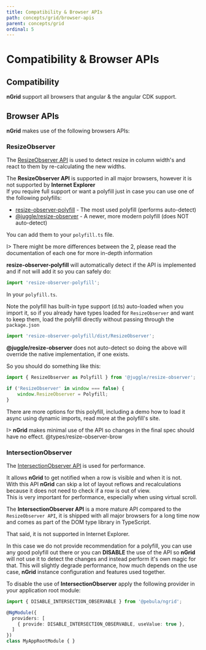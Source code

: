 ```yaml
---
title: Compatibility & Browser APIs
path: concepts/grid/browser-apis
parent: concepts/grid
ordinal: 5
---
```

# Compatibility & Browser APIs

## Compatibility

**nGrid** support all browsers that angular & the angular CDK support.

## Browser APIs

**nGrid** makes use of the following browsers APIs:

### ResizeObserver

The [ResizeObserver API](https://developer.mozilla.org/en-US/docs/Web/API/ResizeObserver) is used to detect resize in column width's and react to them by re-calculating the new widths.

The **ResizeObserver API** is supported in all major browsers, however it is not supported by **Internet Explorer**  
If you require full support or want a polyfill just in case you can use one of the following polyfills:

- [resize-observer-polyfill](https://github.com/que-etc/resize-observer-polyfill) - The most used polyfill (performs auto-detect)
- [@juggle/resize-observer](https://github.com/juggle/resize-observer) - A newer, more modern polyfill (does NOT auto-detect)

You can add them to your `polyfill.ts` file.

I> There might be more differences between the 2, please read the documentation of each one for more in-depth information

**resize-observer-polyfill** will automatically detect if the API is implemented and if not will add it so you can safely do:

```typescript
import 'resize-observer-polyfill';
```

In your `polyfill.ts`.

Note the polyfill has built-in type support (d.ts) auto-loaded when you import it, so if you already have types
loaded for `ResizeObserver` and want to keep them, load the polyfill directly without passing through the `package.json`

```typescript
import 'resize-observer-polyfill/dist/ResizeObserver';
```

**@juggle/resize-observer** does not auto-detect so doing the above will override the native implementation, if one exists.

So you should do something like this:

```typescript
import { ResizeObserver as Polyfill } from '@juggle/resize-observer';

if ('ResizeObserver' in window === false) {
    window.ResizeObserver = Polyfill;
}
```

There are more options for this polyfill, including a demo how to load it async using dynamic imports, read more at the polyfill's site.

I> **nGrid** makes minimal use of the API so changes in the final spec should have no effect.
@types/resize-observer-brow

### IntersectionObserver

The [IntersectionObserver API](https://developer.mozilla.org/en-US/docs/Web/API/Intersection_Observer_API) is used for performance.

It allows **nGrid** to get notified when a row is visible and when it is not.  
With this API **nGrid** can skip a lot of layout reflows and recalculations because it does not need to check if a row is out of view.  
This is very important for performance, especially when using virtual scroll.

The **IntersectionObserver API** is a more mature API compared to the `ResizeObserver API`, it is shipped with all major browsers for a long time now
and comes as part of the DOM type library in TypeScript.

That said, it is not supported in Internet Explorer.

In this case we do not provide recommendation for a polyfill, you can use any good polyfill out there or you can **DISABLE** the use of the API
so **nGrid** will not use it to detect the changes and instead perform it's own magic for that. This will slightly degrade performance, how much
depends on the use case, **nGrid** instance configuration and features used together.

To disable the use of **IntersectionObserver** apply the following provider in your application root module:

```typescript
import { DISABLE_INTERSECTION_OBSERVABLE } from '@pebula/ngrid';

@NgModule({
  providers: [
    { provide: DISABLE_INTERSECTION_OBSERVABLE, useValue: true },
  ]
})
class MyAppRootModule { }
```

